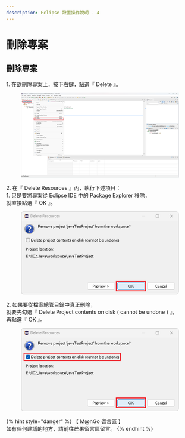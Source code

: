 ```yaml
---
description: Eclipse 設置操作說明 - 4
---
```


# 刪除專案

## 刪除專案

1\. 在欲刪除專案上，按下右鍵，點選『 Delete 』。

<figure><img src="../../../../../../.gitbook/assets/0040.png" alt=""><figcaption></figcaption></figure>

2\. 在『 Delete Resources 』內，執行下述項目：\
&#x20;   1\. 只是要將專案從 Eclipse IDE 中的 Package Explorer 移除，\
&#x20;      就直接點選『 OK 』。

<figure><img src="../../../../../../.gitbook/assets/0041.png" alt=""><figcaption></figcaption></figure>

&#x20;   2\. 如果要從檔案總管目錄中真正刪除，\
&#x20;       就要先勾選『 Delete Project contents on disk ( cannot be undone ) 』，\
&#x20;       再點選『 OK 』。

<figure><img src="../../../../../../.gitbook/assets/0042.png" alt=""><figcaption></figcaption></figure>



{% hint style="danger" %}
【 M@nGo 留言區 】\
如有任何建議的地方，請前往芒果留言區留言。
{% endhint %}
